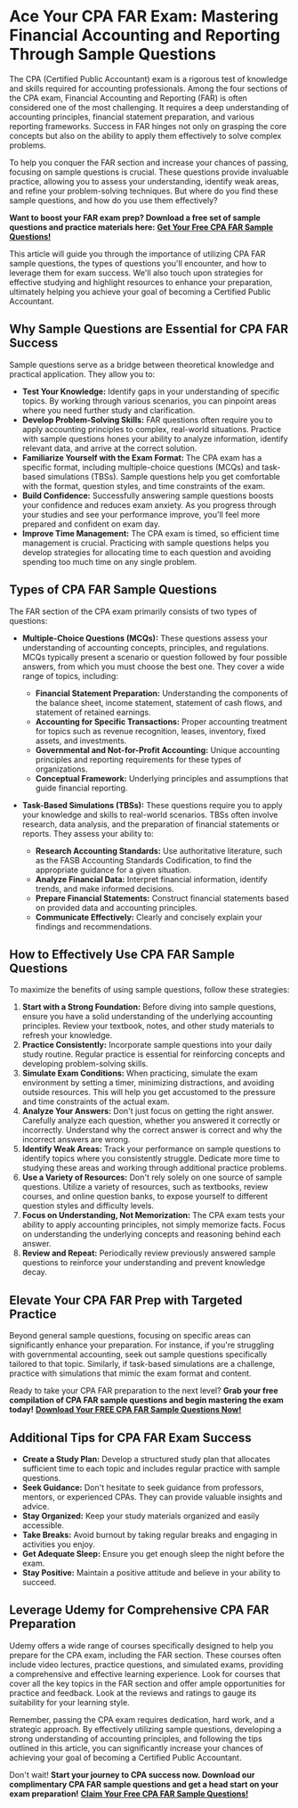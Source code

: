 # Ace Your CPA FAR Exam: Mastering Financial Accounting and Reporting Through Sample Questions

The CPA (Certified Public Accountant) exam is a rigorous test of knowledge and skills required for accounting professionals. Among the four sections of the CPA exam, Financial Accounting and Reporting (FAR) is often considered one of the most challenging. It requires a deep understanding of accounting principles, financial statement preparation, and various reporting frameworks. Success in FAR hinges not only on grasping the core concepts but also on the ability to apply them effectively to solve complex problems.

To help you conquer the FAR section and increase your chances of passing, focusing on sample questions is crucial. These questions provide invaluable practice, allowing you to assess your understanding, identify weak areas, and refine your problem-solving techniques. But where do you find these sample questions, and how do you use them effectively?

**Want to boost your FAR exam prep? Download a free set of sample questions and practice materials here:** [**Get Your Free CPA FAR Sample Questions!**](https://udemywork.com/cpa-financial-accounting-and-reporting-sample-questions)

This article will guide you through the importance of utilizing CPA FAR sample questions, the types of questions you'll encounter, and how to leverage them for exam success. We'll also touch upon strategies for effective studying and highlight resources to enhance your preparation, ultimately helping you achieve your goal of becoming a Certified Public Accountant.

## Why Sample Questions are Essential for CPA FAR Success

Sample questions serve as a bridge between theoretical knowledge and practical application. They allow you to:

*   **Test Your Knowledge:**  Identify gaps in your understanding of specific topics. By working through various scenarios, you can pinpoint areas where you need further study and clarification.
*   **Develop Problem-Solving Skills:**  FAR questions often require you to apply accounting principles to complex, real-world situations. Practice with sample questions hones your ability to analyze information, identify relevant data, and arrive at the correct solution.
*   **Familiarize Yourself with the Exam Format:**  The CPA exam has a specific format, including multiple-choice questions (MCQs) and task-based simulations (TBSs). Sample questions help you get comfortable with the format, question styles, and time constraints of the exam.
*   **Build Confidence:**  Successfully answering sample questions boosts your confidence and reduces exam anxiety. As you progress through your studies and see your performance improve, you'll feel more prepared and confident on exam day.
*   **Improve Time Management:**  The CPA exam is timed, so efficient time management is crucial. Practicing with sample questions helps you develop strategies for allocating time to each question and avoiding spending too much time on any single problem.

## Types of CPA FAR Sample Questions

The FAR section of the CPA exam primarily consists of two types of questions:

*   **Multiple-Choice Questions (MCQs):** These questions assess your understanding of accounting concepts, principles, and regulations. MCQs typically present a scenario or question followed by four possible answers, from which you must choose the best one. They cover a wide range of topics, including:

    *   **Financial Statement Preparation:** Understanding the components of the balance sheet, income statement, statement of cash flows, and statement of retained earnings.
    *   **Accounting for Specific Transactions:**  Proper accounting treatment for topics such as revenue recognition, leases, inventory, fixed assets, and investments.
    *   **Governmental and Not-for-Profit Accounting:**  Unique accounting principles and reporting requirements for these types of organizations.
    *   **Conceptual Framework:**  Underlying principles and assumptions that guide financial reporting.
*   **Task-Based Simulations (TBSs):** These questions require you to apply your knowledge and skills to real-world scenarios. TBSs often involve research, data analysis, and the preparation of financial statements or reports. They assess your ability to:

    *   **Research Accounting Standards:**  Use authoritative literature, such as the FASB Accounting Standards Codification, to find the appropriate guidance for a given situation.
    *   **Analyze Financial Data:**  Interpret financial information, identify trends, and make informed decisions.
    *   **Prepare Financial Statements:**  Construct financial statements based on provided data and accounting principles.
    *   **Communicate Effectively:**  Clearly and concisely explain your findings and recommendations.

## How to Effectively Use CPA FAR Sample Questions

To maximize the benefits of using sample questions, follow these strategies:

1.  **Start with a Strong Foundation:** Before diving into sample questions, ensure you have a solid understanding of the underlying accounting principles. Review your textbook, notes, and other study materials to refresh your knowledge.
2.  **Practice Consistently:**  Incorporate sample questions into your daily study routine. Regular practice is essential for reinforcing concepts and developing problem-solving skills.
3.  **Simulate Exam Conditions:**  When practicing, simulate the exam environment by setting a timer, minimizing distractions, and avoiding outside resources. This will help you get accustomed to the pressure and time constraints of the actual exam.
4.  **Analyze Your Answers:**  Don't just focus on getting the right answer. Carefully analyze each question, whether you answered it correctly or incorrectly. Understand why the correct answer is correct and why the incorrect answers are wrong.
5.  **Identify Weak Areas:**  Track your performance on sample questions to identify topics where you consistently struggle. Dedicate more time to studying these areas and working through additional practice problems.
6.  **Use a Variety of Resources:**  Don't rely solely on one source of sample questions. Utilize a variety of resources, such as textbooks, review courses, and online question banks, to expose yourself to different question styles and difficulty levels.
7.  **Focus on Understanding, Not Memorization:**  The CPA exam tests your ability to apply accounting principles, not simply memorize facts. Focus on understanding the underlying concepts and reasoning behind each answer.
8.  **Review and Repeat:**  Periodically review previously answered sample questions to reinforce your understanding and prevent knowledge decay.

## Elevate Your CPA FAR Prep with Targeted Practice

Beyond general sample questions, focusing on specific areas can significantly enhance your preparation. For instance, if you're struggling with governmental accounting, seek out sample questions specifically tailored to that topic.  Similarly, if task-based simulations are a challenge, practice with simulations that mimic the exam format and content.

Ready to take your CPA FAR preparation to the next level? **Grab your free compilation of CPA FAR sample questions and begin mastering the exam today!** [**Download Your FREE CPA FAR Sample Questions Now!**](https://udemywork.com/cpa-financial-accounting-and-reporting-sample-questions)

## Additional Tips for CPA FAR Exam Success

*   **Create a Study Plan:** Develop a structured study plan that allocates sufficient time to each topic and includes regular practice with sample questions.
*   **Seek Guidance:** Don't hesitate to seek guidance from professors, mentors, or experienced CPAs. They can provide valuable insights and advice.
*   **Stay Organized:** Keep your study materials organized and easily accessible.
*   **Take Breaks:**  Avoid burnout by taking regular breaks and engaging in activities you enjoy.
*   **Get Adequate Sleep:**  Ensure you get enough sleep the night before the exam.
*   **Stay Positive:**  Maintain a positive attitude and believe in your ability to succeed.

## Leverage Udemy for Comprehensive CPA FAR Preparation

Udemy offers a wide range of courses specifically designed to help you prepare for the CPA exam, including the FAR section. These courses often include video lectures, practice questions, and simulated exams, providing a comprehensive and effective learning experience. Look for courses that cover all the key topics in the FAR section and offer ample opportunities for practice and feedback. Look at the reviews and ratings to gauge its suitability for your learning style.

Remember, passing the CPA exam requires dedication, hard work, and a strategic approach. By effectively utilizing sample questions, developing a strong understanding of accounting principles, and following the tips outlined in this article, you can significantly increase your chances of achieving your goal of becoming a Certified Public Accountant.

Don't wait! **Start your journey to CPA success now. Download our complimentary CPA FAR sample questions and get a head start on your exam preparation!** [**Claim Your Free CPA FAR Sample Questions!**](https://udemywork.com/cpa-financial-accounting-and-reporting-sample-questions)

